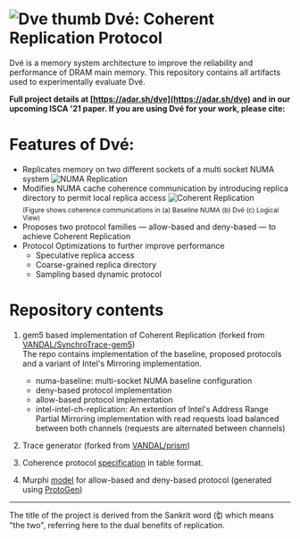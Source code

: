 
# ![Dve thumb](http://timewarp.adarshpatil.in/images/projects/dve/dve-thumb.png) Dvé: Coherent Replication Protocol

Dvé is a memory system architecture to improve the reliability and performance of DRAM main memory. This repository contains all artifacts used to experimentally evaluate Dvé.

**Full project details at [https://adar.sh/dve](https://adar.sh/dve) and in our upcoming ISCA '21 paper. If you are using Dvé for your work, please cite:**

# Features of Dvé:
- Replicates memory on two different sockets of a multi socket NUMA system
![NUMA Replication](http://timewarp.adarshpatil.in/images/projects/dve/numa-replication.jpg)
- Modifies NUMA cache coherence communication by introducing replica directory to permit local replica access 
![Coherent Replication](http://timewarp.adarshpatil.in/images/projects/dve/coherent-replication.jpg) <br/>
<sub>(Figure shows coherence communications in (a) Baseline NUMA (b) Dvé (c) Logical View)</sub>
- Proposes two protocol families — allow-based and deny-based — to achieve Coherent Replication 
- Protocol Optimizations to further improve performance 
	- Speculative replica access
	- Coarse-grained replica directory
	- Sampling based dynamic protocol


# Repository contents
1.  gem5 based implementation of Coherent Replication (forked from [VANDAL/SynchroTrace-gem5](https://github.com/VANDAL/SynchroTrace-gem5))\
	The repo contains implementation of the baseline, proposed protocols and a variant of Intel's Mirroring implementation.
	 - numa-baseline: multi-socket NUMA baseline configuration
	 - deny-based protocol implementation
	 - allow-based protocol implementation
	 - intel-intel-ch-replication: An extention of Intel's Address Range Partial Mirroring implementation with read requests load balanced between both channels (requests are alternated between channels)

2. Trace generator (forked from [VANDAL/prism](https://github.com/VANDAL/prism))

3. Coherence protocol [specification](https://github.com/adarshpatil/dve/blob/master/Dve-ISCA21-Appendix.pdf) in table format.

4. Murphi [model](https://github.com/adarshpatil/dve/tree/master/murphi-model) for allow-based and deny-based protocol (generated using [ProtoGen](https://github.com/icsa-caps/ProtoGen))

--------------------------------------------------------------
The title of the project is derived from the Sankrit word (द्वे) which means "the two",
referring here to the dual benefits of replication.
